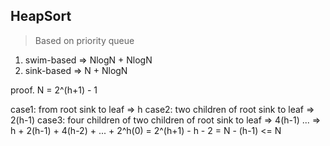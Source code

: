 ## HeapSort

> Based on priority queue

1. swim-based => NlogN + NlogN
2. sink-based => N + NlogN

proof.
N = 2^(h+1) - 1

case1: from root sink to leaf => h
case2: two children of root sink to leaf => 2(h-1)
case3: four children of two children of root sink to leaf => 4(h-1)
...
=> h + 2(h-1) + 4(h-2) + ... + 2^h(0) = 2^(h+1) - h - 2 
= N - (h-1) <= N